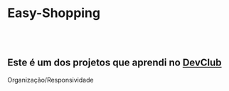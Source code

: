 # Easy-Shopping
<br>
<br>
<h2> Este é um dos projetos que aprendi no <a href="https://rodolfomori.com.br/devclub/">DevClub</a></h2>

<p> Organização/Responsividade </p>
